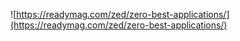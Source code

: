 ![https://readymag.com/zed/zero-best-applications/](https://readymag.com/zed/zero-best-applications/)